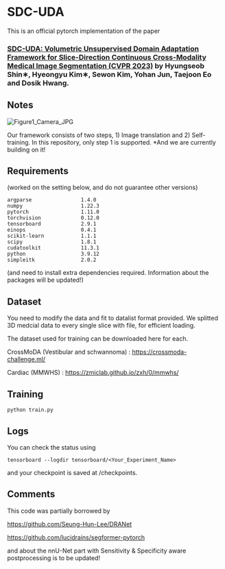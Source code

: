 # SDC-UDA

This is an official pytorch implementation of the  paper 

### [SDC-UDA: Volumetric Unsupervised Domain Adaptation Framework for Slice-Direction Continuous Cross-Modality Medical Image Segmentation (CVPR 2023)](https://openaccess.thecvf.com/content/CVPR2023/papers/Shin_SDC-UDA_Volumetric_Unsupervised_Domain_Adaptation_Framework_for_Slice-Direction_Continuous_Cross-Modality_CVPR_2023_paper.pdf) by Hyungseob Shin∗, Hyeongyu Kim∗, Sewon Kim, Yohan Jun, Taejoon Eo and Dosik Hwang.
 

## Notes
![Figure1_Camera_JPG](https://github.com/hyeongyu-kim/SDC-UDA/assets/77005104/af5da0a7-c72a-41a2-aded-44bb7df45ed9)

Our framework consists of two steps, 1) Image translation and 2) Self-training. In this repository, only step 1 is supported. 
*And we are currently building on it!

## Requirements

(worked on the setting below, and do not guarantee other versions)
```
argparse                1.4.0
numpy                   1.22.3
pytorch                 1.11.0
torchvision             0.12.0
tensorboard             2.9.1
einops                  0.4.1
scikit-learn            1.1.1
scipy                   1.8.1
cudatoolkit             11.3.1
python                  3.9.12
simpleitk               2.0.2
```
(and need to install extra dependencies required.
Information about the packages will be updated!)


## Dataset

You need to modify the data and fit to datalist format provided. We splitted 3D medcial data to every single slice with file, for efficient loading.

The dataset used for training can be downloaded here for each.

CrossMoDA (Vestibular and schwannoma) : https://crossmoda-challenge.ml/

Cardiac (MMWHS) : https://zmiclab.github.io/zxh/0/mmwhs/

## Training

```
python train.py
```

## Logs

You can check the status using 

```
tensorboard --logdir tensorboard/<Your_Experiment_Name>
```

and your checkpoint is saved at /checkpoints.

## Comments

This code was partially borrowed by

https://github.com/Seung-Hun-Lee/DRANet 

https://github.com/lucidrains/segformer-pytorch 

and about the nnU-Net part with Sensitivity & Specificity aware postprocessing is to be updated!

